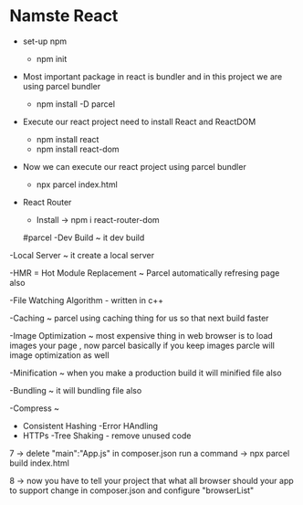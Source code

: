 # Namste React 

- set-up npm 
   - npm init
- Most important package in react is bundler and in this project we are using parcel bundler
  - npm install -D parcel
- Execute our react project need to install React and ReactDOM 
  - npm install react
  - npm install react-dom
- Now we can execute our react project using parcel bundler 
  - npx parcel index.html
- React Router
  - Install -> npm i react-router-dom


  #parcel
-Dev Build
~ it dev build

-Local Server
~ it create a local server

-HMR = Hot Module Replacement
~ Parcel automatically refresing page also

-File Watching Algorithm - written in c++

-Caching
~ parcel using caching thing for us so that next build faster

-Image Optimization
~ most expensive thing in web browser is to load images your page , now parcel basically if you keep images parcle will image optimization as well

-Minification
~ when you make a production build it will minified file also

-Bundling
~ it will bundling file also

-Compress
~

- Consistent Hashing
  -Error HAndling
- HTTPs
  -Tree Shaking - remove unused code

7 -> delete "main":"App.js" in composer.json
run a command -> npx parcel build index.html

8 -> now you have to tell your project that what all browser should your app to support
change in composer.json and configure "browserList"


